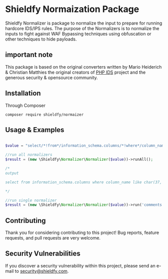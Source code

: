 # Shieldfy Normaization Package

Shieldfy Normalizer is package to normalize the input to prepare for running hardcore IDS/IPS rules.
The purpose of the Normalizers is to normalize the inputs to fight against WAF Bypassing techniques using obfuscation or other techniques to hide payloads.

## important note

This package is based on the original converters written by Mario Heiderich & Christian Matthies the original creators of [PHP IDS](https://github.com/PHPIDS/PHPIDS/) project and the generous security & opensource community.

## Installation

Through Composer

```
composer require shieldfy/normaizer
```


## Usage & Examples

```php

$value = "select/*!from*/information_schema.columns/*!where*/column_name%20/*!like*/char(37,%20112,%2097,%20115,%20115,%2037)";

//run all normalizers
$result = (new \Shieldfy\Normalizer\Normalizer($value))->runAll();

/* 
output

select from information_schema.columns where column_name like char(37, 112, 97, 115, 115, 37) %pass%

*/

//run single normalizer
$result = (new \Shieldfy\Normalizer\Normalizer($value))->run('comments');

```

## Contributing 

Thank you for considering contributing to this project!
Bug reports, feature requests, and pull requests are very welcome.


## Security Vulnerabilities

If you discover a security vulnerability within this project, please send an e-mail to security@shieldfy.com.
